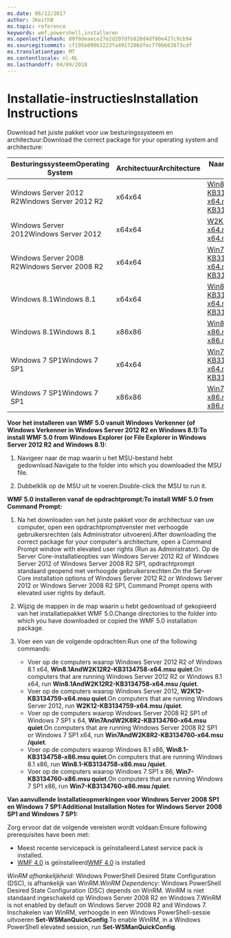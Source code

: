 ```yaml
---
ms.date: 06/12/2017
author: JKeithB
ms.topic: reference
keywords: wmf,powershell,installeren
ms.openlocfilehash: 89f0deaece27e2d207dfb820d4df80e427c9cb94
ms.sourcegitcommit: cf195b090b3223fa4917206dfec7f0b603873cdf
ms.translationtype: MT
ms.contentlocale: nl-NL
ms.lasthandoff: 04/09/2018
---
```

# <a name="installation-instructions"></a><span data-ttu-id="aca12-102">Installatie-instructies</span><span class="sxs-lookup"><span data-stu-id="aca12-102">Installation Instructions</span></span>

<span data-ttu-id="aca12-103">Download het juiste pakket voor uw besturingssysteem en architectuur:</span><span class="sxs-lookup"><span data-stu-id="aca12-103">Download the correct package for your operating system and architecture:</span></span>

| <span data-ttu-id="aca12-104">Besturingssysteem</span><span class="sxs-lookup"><span data-stu-id="aca12-104">Operating System</span></span>       | <span data-ttu-id="aca12-105">Architectuur</span><span class="sxs-lookup"><span data-stu-id="aca12-105">Architecture</span></span> | <span data-ttu-id="aca12-106">Naam van het pakket</span><span class="sxs-lookup"><span data-stu-id="aca12-106">Package Name</span></span>              |
|------------------------|--------------|---------------------------|
| <span data-ttu-id="aca12-107">Windows Server 2012 R2</span><span class="sxs-lookup"><span data-stu-id="aca12-107">Windows Server 2012 R2</span></span> | <span data-ttu-id="aca12-108">x64</span><span class="sxs-lookup"><span data-stu-id="aca12-108">x64</span></span>      | [<span data-ttu-id="aca12-109">Win8.1AndW2K12R2-KB3134758-x64.msu</span><span class="sxs-lookup"><span data-stu-id="aca12-109">Win8.1AndW2K12R2-KB3134758-x64.msu</span></span>](http://go.microsoft.com/fwlink/?LinkId=717507) |
| <span data-ttu-id="aca12-110">Windows Server 2012</span><span class="sxs-lookup"><span data-stu-id="aca12-110">Windows Server 2012</span></span>    | <span data-ttu-id="aca12-111">x64</span><span class="sxs-lookup"><span data-stu-id="aca12-111">x64</span></span>      | [<span data-ttu-id="aca12-112">W2K12-KB3134759-x64.msu</span><span class="sxs-lookup"><span data-stu-id="aca12-112">W2K12-KB3134759-x64.msu</span></span>](http://go.microsoft.com/fwlink/?LinkId=717506) |
| <span data-ttu-id="aca12-113">Windows Server 2008 R2</span><span class="sxs-lookup"><span data-stu-id="aca12-113">Windows Server 2008 R2</span></span> | <span data-ttu-id="aca12-114">x64</span><span class="sxs-lookup"><span data-stu-id="aca12-114">x64</span></span>      | [<span data-ttu-id="aca12-115">Win7AndW2K8R2-KB3134760-x64.msu</span><span class="sxs-lookup"><span data-stu-id="aca12-115">Win7AndW2K8R2-KB3134760-x64.msu</span></span>](http://go.microsoft.com/fwlink/?LinkId=717504) |
| <span data-ttu-id="aca12-116">Windows 8.1</span><span class="sxs-lookup"><span data-stu-id="aca12-116">Windows 8.1</span></span>            | <span data-ttu-id="aca12-117">x64</span><span class="sxs-lookup"><span data-stu-id="aca12-117">x64</span></span>          | [<span data-ttu-id="aca12-118">Win8.1AndW2K12R2-KB3134758-x64.msu</span><span class="sxs-lookup"><span data-stu-id="aca12-118">Win8.1AndW2K12R2-KB3134758-x64.msu</span></span>](http://go.microsoft.com/fwlink/?LinkId=717507) |
| <span data-ttu-id="aca12-119">Windows 8.1</span><span class="sxs-lookup"><span data-stu-id="aca12-119">Windows 8.1</span></span>            | <span data-ttu-id="aca12-120">x86</span><span class="sxs-lookup"><span data-stu-id="aca12-120">x86</span></span>          | [<span data-ttu-id="aca12-121">Win8.1-KB3134758-x86.msu</span><span class="sxs-lookup"><span data-stu-id="aca12-121">Win8.1-KB3134758-x86.msu</span></span>](http://go.microsoft.com/fwlink/?LinkID=717963) |
| <span data-ttu-id="aca12-122">Windows 7 SP1</span><span class="sxs-lookup"><span data-stu-id="aca12-122">Windows 7 SP1</span></span>          | <span data-ttu-id="aca12-123">x64</span><span class="sxs-lookup"><span data-stu-id="aca12-123">x64</span></span>          | [<span data-ttu-id="aca12-124">Win7AndW2K8R2-KB3134760-x64.msu</span><span class="sxs-lookup"><span data-stu-id="aca12-124">Win7AndW2K8R2-KB3134760-x64.msu</span></span>](http://go.microsoft.com/fwlink/?LinkId=717504) |
| <span data-ttu-id="aca12-125">Windows 7 SP1</span><span class="sxs-lookup"><span data-stu-id="aca12-125">Windows 7 SP1</span></span>          | <span data-ttu-id="aca12-126">x86</span><span class="sxs-lookup"><span data-stu-id="aca12-126">x86</span></span>          | [<span data-ttu-id="aca12-127">Win7-KB3134760-x86.msu</span><span class="sxs-lookup"><span data-stu-id="aca12-127">Win7-KB3134760-x86.msu</span></span>](http://go.microsoft.com/fwlink/?LinkID=717962) |


<span data-ttu-id="aca12-128">**Voor het installeren van WMF 5.0 vanuit Windows Verkenner (of Windows Verkenner in Windows Server 2012 R2 en Windows 8.1):**</span><span class="sxs-lookup"><span data-stu-id="aca12-128">**To install WMF 5.0 from Windows Explorer (or File Explorer in Windows Server 2012 R2 and Windows 8.1):**</span></span>

1. <span data-ttu-id="aca12-129">Navigeer naar de map waarin u het MSU-bestand hebt gedownload.</span><span class="sxs-lookup"><span data-stu-id="aca12-129">Navigate to the folder into which you downloaded the MSU file.</span></span>

2. <span data-ttu-id="aca12-130">Dubbelklik op de MSU uit te voeren.</span><span class="sxs-lookup"><span data-stu-id="aca12-130">Double-click the MSU to run it.</span></span>

<span data-ttu-id="aca12-131">**WMF 5.0 installeren vanaf de opdrachtprompt:**</span><span class="sxs-lookup"><span data-stu-id="aca12-131">**To install WMF 5.0 from Command Prompt:**</span></span>

1. <span data-ttu-id="aca12-132">Na het downloaden van het juiste pakket voor de architectuur van uw computer, open een opdrachtpromptvenster met verhoogde gebruikersrechten (als Administrator uitvoeren).</span><span class="sxs-lookup"><span data-stu-id="aca12-132">After downloading the correct package for your computer's architecture, open a Command Prompt window with elevated user rights (Run as Administrator).</span></span> <span data-ttu-id="aca12-133">Op de Server Core-installatieopties van Windows Server 2012 R2 of Windows Server 2012 of Windows Server 2008 R2 SP1, opdrachtprompt standaard geopend met verhoogde gebruikersrechten.</span><span class="sxs-lookup"><span data-stu-id="aca12-133">On the Server Core installation options of Windows Server 2012 R2 or Windows Server 2012 or Windows Server 2008 R2 SP1, Command Prompt opens with elevated user rights by default.</span></span>

2. <span data-ttu-id="aca12-134">Wijzig de mappen in de map waarin u hebt gedownload of gekopieerd van het installatiepakket WMF 5.0.</span><span class="sxs-lookup"><span data-stu-id="aca12-134">Change directories to the folder into which you have downloaded or copied the WMF 5.0 installation package.</span></span>

3. <span data-ttu-id="aca12-135">Voer een van de volgende opdrachten:</span><span class="sxs-lookup"><span data-stu-id="aca12-135">Run one of the following commands:</span></span>
    - <span data-ttu-id="aca12-136">Voer op de computers waarop Windows Server 2012 R2 of Windows 8.1 x64, **Win8.1AndW2K12R2-KB3134758-x64.msu quiet**.</span><span class="sxs-lookup"><span data-stu-id="aca12-136">On computers that are running Windows Server 2012 R2 or Windows 8.1 x64, run **Win8.1AndW2K12R2-KB3134758-x64.msu /quiet**.</span></span>
    - <span data-ttu-id="aca12-137">Voer op de computers waarop Windows Server 2012, **W2K12-KB3134759-x64.msu quiet**.</span><span class="sxs-lookup"><span data-stu-id="aca12-137">On computers that are running Windows Server 2012, run **W2K12-KB3134759-x64.msu /quiet**.</span></span>
    - <span data-ttu-id="aca12-138">Voer op de computers waarop Windows Server 2008 R2 SP1 of Windows 7 SP1 x 64, **Win7AndW2K8R2-KB3134760-x64.msu quiet**.</span><span class="sxs-lookup"><span data-stu-id="aca12-138">On computers that are running Windows Server 2008 R2 SP1 or Windows 7 SP1 x64, run **Win7AndW2K8R2-KB3134760-x64.msu /quiet**.</span></span>
    - <span data-ttu-id="aca12-139">Voer op de computers waarop Windows 8.1 x86, **Win8.1-KB3134758-x86.msu quiet**.</span><span class="sxs-lookup"><span data-stu-id="aca12-139">On computers that are running Windows 8.1 x86, run **Win8.1-KB3134758-x86.msu /quiet**.</span></span>
    - <span data-ttu-id="aca12-140">Voer op de computers waarop Windows 7 SP1 x 86, **Win7-KB3134760-x86.msu quiet**.</span><span class="sxs-lookup"><span data-stu-id="aca12-140">On computers that are running Windows 7 SP1 x86, run **Win7-KB3134760-x86.msu /quiet**.</span></span>

<span data-ttu-id="aca12-141">**Van aanvullende Installatieopmerkingen voor Windows Server 2008 SP1 en Windows 7 SP1:**</span><span class="sxs-lookup"><span data-stu-id="aca12-141">**Additional Installation Notes for Windows Server 2008 SP1 and Windows 7 SP1:**</span></span>

<span data-ttu-id="aca12-142">Zorg ervoor dat de volgende vereisten wordt voldaan:</span><span class="sxs-lookup"><span data-stu-id="aca12-142">Ensure following prerequisites have been met:</span></span>
- <span data-ttu-id="aca12-143">Meest recente servicepack is geïnstalleerd.</span><span class="sxs-lookup"><span data-stu-id="aca12-143">Latest service pack is installed.</span></span>
- <span data-ttu-id="aca12-144">[WMF 4.0](http://www.microsoft.com/en-us/download/details.aspx?id=40855) is geïnstalleerd</span><span class="sxs-lookup"><span data-stu-id="aca12-144">[WMF 4.0](http://www.microsoft.com/en-us/download/details.aspx?id=40855) is installed</span></span>

<span data-ttu-id="aca12-145">*WinRM afhankelijkheid:* Windows PowerShell Desired State Configuration (DSC), is afhankelijk van WinRM.</span><span class="sxs-lookup"><span data-stu-id="aca12-145">*WinRM Dependency:* Windows PowerShell Desired State Configuration (DSC) depends on WinRM.</span></span> <span data-ttu-id="aca12-146">WinRM is niet standaard ingeschakeld op Windows Server 2008 R2 en Windows 7.</span><span class="sxs-lookup"><span data-stu-id="aca12-146">WinRM is not enabled by default on Windows Server 2008 R2 and Windows 7.</span></span> <span data-ttu-id="aca12-147">Inschakelen van WinRM, verhoogde in een Windows PowerShell-sessie uitvoeren **Set-WSManQuickConfig**.</span><span class="sxs-lookup"><span data-stu-id="aca12-147">To enable WinRM, in a Windows PowerShell elevated session, run **Set-WSManQuickConfig**.</span></span>